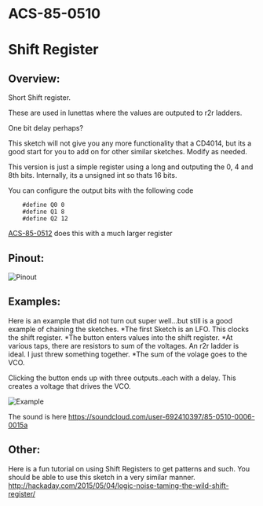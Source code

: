 # ACS-85-0510
Shift Register
==============

## Overview:

Short Shift register.

These are used in lunettas where the values are outputed to r2r ladders. 

One bit delay perhaps?

This sketch will not give you any more functionality that a CD4014, but its a good start for you to add on for other similar sketches. Modify as needed.
 
This version is just a simple register using a long and outputing the 0, 4 and 8th bits.  Internally, its a unsigned int so thats 16 bits.

You can configure the output bits with the following code

```
    #define Q0 0
    #define Q1 8
    #define Q2 12
```
 
[ACS-85-0512](https://github.com/robstave/ArduinoComponentSketches/tree/master/ACS-85%20ATTiny85%20sketches/ACS-85-0512) does this with a much larger register
 
 
## Pinout:
![Pinout](https://github.com/robstave/ArduinoComponentSketches/blob/master/ACS-85%20ATTiny85%20sketches/ACS-85-0510/images/ACS-85-0510.png)
 

## Examples:

Here is an example that did not turn out super well...but still is a good example of chaining the sketches.
*The first Sketch is an LFO.  This clocks the shift register. 
*The button enters values into the shift register.
*At various taps, there are resistors to sum of the voltages. An r2r ladder is ideal.  I just threw something together.
*The sum of the volage goes to the VCO.

Clicking the button ends up with three outputs..each with a delay. This creates a voltage that drives the VCO.

![Example](https://github.com/robstave/ArduinoComponentSketches/blob/master/ACS-85%20ATTiny85%20sketches/ACS-85-0510/images/ACS-85-0015-0510-0006.png)  

The sound is here
https://soundcloud.com/user-692410397/85-0510-0006-0015a


## Other:

Here is a fun tutorial on using Shift Registers to get patterns and such. You should be able to use this sketch in a very similar manner.
http://hackaday.com/2015/05/04/logic-noise-taming-the-wild-shift-register/

 